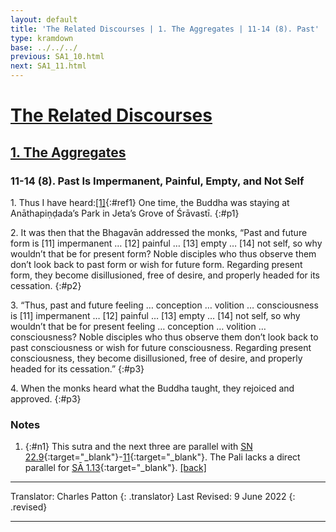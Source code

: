 ```yaml
---
layout: default
title: 'The Related Discourses | 1. The Aggregates | 11-14 (8). Past'
type: kramdown
base: ../../../
previous: SA1_10.html
next: SA1_11.html
---
```


# [The Related Discourses](../index.html)
## [1. The Aggregates](index.html)
### 11-14 (8). Past Is Impermanent, Painful, Empty, and Not Self

1\. Thus I have heard:[\[1\]](#n1){:#ref1} One time, the Buddha was staying at Anāthapiṇḍada’s Park in Jeta’s Grove of Śrāvastī.
{:#p1}

2\. It was then that the Bhagavān addressed the monks, “Past and future form is [11] impermanent … [12] painful … [13] empty … [14] not self, so why wouldn’t that be for present form? Noble disciples who thus observe them don’t look back to past form or wish for future form. Regarding present form, they become disillusioned, free of desire, and properly headed for its cessation.
{:#p2}

3\. “Thus, past and future feeling … conception … volition … consciousness is [11] impermanent … [12] painful … [13] empty … [14] not self, so why wouldn’t that be for present feeling … conception … volition … consciousness? Noble disciples who thus observe them don’t look back to past consciousness or wish for future consciousness. Regarding present consciousness, they become disillusioned, free of desire, and properly headed for its cessation.”
{:#p3}

4\. When the monks heard what the Buddha taught, they rejoiced and approved.
{:#p3}

### Notes
1. {:#n1} This sutra and the next three are parallel with [SN 22.9](https://suttacentral.net/sn22.9){:target="_blank"}-[11](https://suttacentral.net/sn22.11){:target="_blank"}. The Pali lacks a direct parallel for [SĀ 1.13](SA1_13){:target="_blank"}. [\[back\]](#ref1)

---

Translator: Charles Patton
{: .translator}
Last Revised: 9 June 2022
{: .revised}

---

